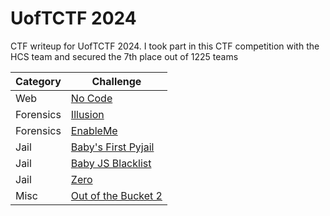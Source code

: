 # UofTCTF 2024
CTF writeup for UofTCTF 2024. I took part in this CTF competition with the HCS team and secured the 7th place out of 1225 teams

| Category | Challenge |
| --- | --- |
| Web | [No Code](/2024/UofTCTF%202024/No%20Code/)
| Forensics | [Illusion](/2024/UofTCTF%202024/Illusion/)
| Forensics | [EnableMe](/2024/UofTCTF%202024/EnableMe/)
| Jail | [Baby's First Pyjail](/2024/UofTCTF%202024/Baby's%20First%20Pyjail/)
| Jail | [Baby JS Blacklist](/2024/UofTCTF%202024/Baby%20JS%20Blacklist/)
| Jail | [Zero](/2024/UofTCTF%202024/Zero/)
| Misc | [Out of the Bucket 2](/2024/UofTCTF%202024/Out%20of%20the%20Bucket%202/)